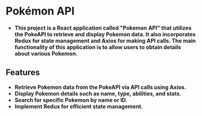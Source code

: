 # Pokémon API

- **This project is a React application called "Pokemon API" that utilizes the PokeAPI to retrieve and display Pokemon data. It also incorporates Redux for state management and Axios for making API calls. The main functionality of this application is to allow users to obtain details about various Pokemon.**

## Features

- **Retrieve Pokemon data from the PokeAPI via API calls using Axios.**
- **Display Pokemon details such as name, type, abilities, and stats.**
- **Search for specific Pokemon by name or ID.**
- **Implement Redux for efficient state management.**
